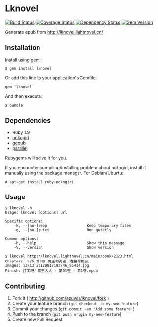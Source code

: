 # Lknovel
[![Build Status](https://travis-ci.org/azuwis/ruby-lknovel.png)](https://travis-ci.org/azuwis/ruby-lknovel)
[![Coverage Status](https://coveralls.io/repos/azuwis/ruby-lknovel/badge.png)](https://coveralls.io/r/azuwis/ruby-lknovel)
[![Dependency Status](https://gemnasium.com/azuwis/ruby-lknovel.svg)](https://gemnasium.com/azuwis/ruby-lknovel)
[![Gem Version](https://badge.fury.io/rb/lknovel.png)](http://badge.fury.io/rb/lknovel)

Generate epub from http://lknovel.lightnovel.cn/

## Installation

Install using gem:

    $ gem install lknovel

Or add this line to your application's Gemfile:

    gem 'lknovel'

And then execute:

    $ bundle

## Dependencies

* Ruby 1.9
* [nokogiri](http://nokogiri.org/)
* [gepub](https://github.com/skoji/gepub)
* [parallel](https://github.com/grosser/parallel)

Rubygems will solve it for you.

If you encounter compiling/installing problem about nokogiri, install it
manually using the package manager. For Debian/Ubuntu:

    # apt-get install ruby-nokogiri

## Usage

    $ lknovel -h
    Usage: lknovel [options] url

    Specific options:
        -k, --[no-]keep                  Keep temporary files
        -q, --[no-]quiet                 Run quietly

    Common options:
        -h, --help                       Show this message
        -V, --version                    Show version

    $ lknovel http://lknovel.lightnovel.cn/main/book/2123.html
    Chapters: 5/5 第3章 魔王和勇者，在笹塚相会。
    Images: 13/13 20120817193746_95414.jpg
    Finish: 打工吧！魔王大人 - 第01卷 - 第1卷.epub

## Contributing

1. Fork it ( http://github.com/azuwis/lknovel/fork )
2. Create your feature branch (`git checkout -b my-new-feature`)
3. Commit your changes (`git commit -am 'Add some feature'`)
4. Push to the branch (`git push origin my-new-feature`)
5. Create new Pull Request
